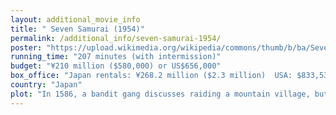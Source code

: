 ```yaml
---
layout: additional_movie_info
title: " Seven Samurai (1954)"
permalink: /additional_info/seven-samurai-1954/
poster: "https://upload.wikimedia.org/wikipedia/commons/thumb/b/ba/Seven_Samurai_poster.jpg/220px-Seven_Samurai_poster.jpg"
running_time: "207 minutes (with intermission)"
budget: "¥210 million ($580,000) or US$656,000"
box_office: "Japan rentals: ¥268.2 million ($2.3 million)  USA: $833,533"
country: "Japan"
plot: "In 1586, a bandit gang discusses raiding a mountain village, but their chief decides to wait until after the harvest for a better haul. The villagers overhear this and turn to Gisaku, the village elder and miller. Because the local magistrate is useless, Gisaku plans to hire samurai to protect the village. Since they have no money and can only offer food as payment, Gisaku advises the villagers to find hungry samurai.\n\nTraveling to a nearby town, the villagers find Kambei, an aging but experienced rōnin, whom they see rescuing a young boy from a thief. A young samurai named Katsushirō asks to become Kambei’s disciple. The villagers ask for Kambei’s help, and he reluctantly agrees. He then recruits his old comrade-in-arms Shichirōji, along with Gorobei, Heihachi, and Kyūzō, a taciturn master swordsman whom Katsushirō regards with awe. Kikuchiyo, a wild and eccentric samurai-poser, is eventually accepted as well after attempts to drive him away fail.\n\nArriving at the village, the samurai and farmers slowly begin to trust each other. Katsushirō meets Shino, a farmer's daughter disguised as a boy by her father, and begins a relationship with her despite knowing the difference in their social classes prohibits it. Later, the samurai are angered when Kikuchiyo brings them armor and weapons, which the villagers acquired by killing other samurai injured or fleeing from battle. Kikuchiyo angrily retorts that samurai are responsible for much of the suffering farmers endure, revealing he is an orphaned farmer's son. The samurai's anger turns to shame.\n\nKambei arms the villagers with bamboo spears, organizes them into squads, and trains them. Three bandit scouts are spotted; two are killed, while the last reveals their camp's location before the villagers execute him. The samurai burn down the camp in a pre-emptive strike. Rikichi, a troubled villager aiding the samurai, breaks down when he sees his wife, who was kidnapped and made a concubine during a previous raid. Upon seeing Rikichi, she runs back into a burning hut to her death. Heihachi is killed by a gunshot while trying to stop Rikichi from pursuing her. At Heihachi's funeral, the saddened villagers are inspired by Kikuchiyo, who raises a banner Heihachi made to represent the six samurai, Kikuchiyo, and the village.\n\nWhen the bandits finally arrive, they are confounded by the new fortifications, which include a moat and high wooden fences. They burn the village's outlying houses, including Gisaku's mill. Gisaku's family tries to save him when he refuses to abandon it, but all perish except a baby rescued by Kikuchiyo. The bandits then besiege the village, but many are killed as the defenders thwart every attack.\n\nThe bandits possess three matchlock muskets. Kyūzō ventures out alone and captures one; an envious Kikuchiyo abandons his squad to bring back another. However, Kikuchiyo's absence allows a handful of bandits to infiltrate his post and kill several farmers, and Gorobei is slain defending his position. That night, Kambei predicts that the bandits will make one final assault due to their dwindling numbers.\n\nMeanwhile, Katsushirō and Shino's relationship is discovered by her father, who is enraged that her virginity has been taken and beats her. Kambei and the villagers intervene; Shichirōji reasons that such behavior is normal before battle and that the couple should be forgiven.\n\nThe next morning, the defenders allow the remaining bandits to enter the village and ambush them. As the battle nears its end, the bandit chief hides in the women's hut and shoots Kyūzō dead with his musket. An enraged Kikuchiyo charges in and is shot as well, but kills the chief before dying. The remaining outlaws are slain.\n\nAfterward, Kambei, Katsushirō and Shichirōji stand in front of the funeral mounds of their comrades, watching the joyful villagers sing while planting their crops. Katsushirō and Shino meet one last time, but Shino walks past him to join in the planting while Katsushiro despondently watches her. Kambei declares to Shichirōji that it is another pyrrhic victory for the samurai: \"The victory belongs to those peasants. Not to us.\""
---
```

